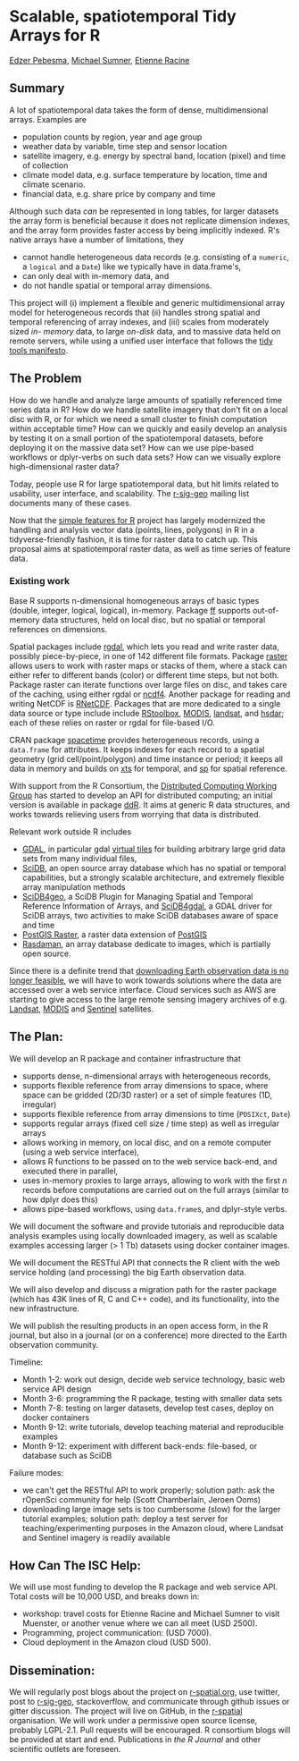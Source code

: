 # Scalable, spatiotemporal Tidy Arrays for R

[Edzer Pebesma](https://github.com/edzer/), [Michael
Sumner](https://github.com/mdsumner/), [Etienne
Racine](https://github.com/etiennebr)

## Summary

A lot of spatiotemporal data takes the form of dense,
multidimensional arrays. Examples are

* population counts by region, year and age group 
* weather data by variable, time step and sensor location 
* satellite imagery, e.g. energy by spectral band, location (pixel) and time of collection
* climate model data, e.g. surface temperature by location, time and climate scenario. 
* financial data, e.g. share price by company and time

Although such data _can_ be represented in long tables, for larger
datasets the array form is beneficial because it does not replicate
dimension indexes, and the array form provides faster access by
being implicitly indexed. R's native arrays have a number of limitations, they

* cannot handle heterogeneous data records (e.g. consisting of a `numeric`, a `logical` and a `Date`) like we typically have in data.frame's, 
* can only deal with in-memory data, and 
* do not handle spatial or temporal array dimensions. 

This project will (i) implement a flexible and generic
multidimensional array model for heterogeneous records that (ii)
handles strong spatial and temporal referencing of array indexes,
and (iii) scales from moderately sized _in- memory_ data, to large
_on-disk_ data, and to massive data held on remote servers,
while using a unified user interface that follows the [tidy tools
manifesto](https://cran.r-project.org/web/packages/tidyverse/vignettes/manifesto.html).


## The Problem

How do we handle and analyze large amounts of spatially referenced
time series data in R? How do we handle satellite imagery that don't
fit on a local disc with R, or for which we need a small cluster
to finish computation within acceptable time? How can we quickly
and easily develop an analysis by testing it on a small portion of
the spatiotemporal datasets, before deploying it on the massive
data set?  How can we use pipe-based workflows or dplyr-verbs on such
data sets? How can we visually explore high-dimensional raster data?

Today, people use R for large spatiotemporal data, but hit
limits related to usability, user interface, and scalability. The
[r-sig-geo](https://stat.ethz.ch/pipermail/r-sig-geo/) mailing list
documents many of these cases.

Now that the [simple features for R](https://github.com/edzer/sfr)
project has largely modernized the handling and analysis
vector data (points, lines, polygons) in R in a tidyverse-friendly
fashion, it is time for raster data to catch up. This proposal
aims at spatiotemporal raster data, as well as time series of
feature data.

### Existing work

Base R supports n-dimensional homogeneous arrays of basic
types (double, integer, logical, logical), in-memory. Package
[ff](https://CRAN.R-project.org/package=ff) supports out-of-memory
data structures, held on local disc, but no spatial or temporal
references on dimensions.

Spatial packages include
[rgdal](https://CRAN.R-project.org/package=rgdal),
which lets you read and write raster data, possibly
piece-by-piece, in one of 142 different file formats. Package
[raster](https://CRAN.R-project.org/package=raster) allows users
to work with raster maps or stacks of them, where a stack can
either refer to different bands (color) or different time steps,
but not both. Package raster can iterate functions over large
files on disc, and takes care of the caching, using either
rgdal or [ncdf4](https://CRAN.R-project.org/package=ncdf4).
Another package for reading and writing NetCDF is
[RNetCDF](https://cran.r-project.org/package=RNetCDF). Packages that
are more dedicated to a single data source or type include include
[RStoolbox](https://CRAN.R-project.org/package=RStoolbox),
[MODIS](https://CRAN.R-project.org/package=MODIS),
[landsat](https://CRAN.R-project.org/package=landsat), and
[hsdar](https://CRAN.R-project.org/package=hsdar); each of these
relies on raster or rgdal for file-based I/O.

CRAN package
[spacetime](https://CRAN.R-project.org/package=spacetime) provides
heterogeneous records, using a `data.frame` for attributes.
It keeps indexes for each record to a spatial geometry (grid
cell/point/polygon) and time instance or period; it keeps all data in
memory and builds on [xts](https://CRAN.R-project.org/package=xts)
for temporal, and [sp](https://CRAN.R-project.org/package=sp)
for spatial reference.

With support from the R Consortium,
the [Distributed Computing Working
Group](https://wiki.r-consortium.org/view/Distributed_Computing_Working_Group)
has started to develop an API for distributed
computing; an initial version is available in package
[ddR](https://github.com/vertica/ddR). It aims at generic R data
structures, and works towards relieving users from worrying that
data is distributed.

Relevant work outside R includes

* [GDAL](https://gdal.org/), in particular gdal [virtual tiles](https://gdal.org/programs/gdalbuildvrt.html) for building arbitrary large grid data sets from many individual files,
* [SciDB](https://paradigm4.com/), an open source array database which has no spatial or temporal capabilities, but a strongly scalable architecture, and extremely flexible array manipulation methods
* [SciDB4geo](https://github.com/appelmar/scidb4geo), a SciDB Plugin
for Managing Spatial and Temporal Reference Information of Arrays, and
[SciDB4gdal](https://github.com/appelmar/scidb4gdal), a GDAL driver for SciDB arrays, two activities to make SciDB databases aware of space and time
* [PostGIS Raster](https://postgis.net/docs/RT_reference.html), a raster data extension of [PostGIS](https://www.postgis.net/)
* [Rasdaman](https://www.rasdaman.com/), an array database dedicate to images, which is partially open source.

Since there is a definite trend that
[downloading Earth observation data is no longer
feasible](https://r-spatial.org/2016/11/29/openeo.html), we will
have to work towards solutions where the data are accessed over
a web service interface. Cloud services such as AWS are starting
to give access to the large remote sensing imagery archives of e.g.
[Landsat](https://aws.amazon.com/blogs/aws/start-using-landsat-on-aws/),
[MODIS](https://aws.amazon.com/public-datasets/modis/) and
[Sentinel](http://sentinel-pds.s3-website.eu-central-1.amazonaws.com/)
satellites.

## The Plan: 

We will develop an R package and container infrastructure that 

* supports dense, n-dimensional arrays with heterogeneous records, 
* supports flexible reference from array dimensions to space, where space can be gridded (2D/3D raster) or a set of simple features (1D, irregular)
* supports flexible reference from array dimensions to time (`POSIXct`, `Date`)
* supports regular arrays (fixed cell size / time step) as well as irregular arrays
* allows working in memory, on local disc, and on a remote computer (using a web service interface),
* allows R functions to be passed on to the web service back-end, and executed there in parallel,
* uses in-memory proxies to large arrays, allowing to work with the first _n_ records before computations are carried out on the full arrays (similar to how dplyr does this)
* allows pipe-based workflows, using `data.frame`s, and dplyr-style verbs.

We will document the software and provide tutorials and reproducible
data analysis examples using locally downloaded imagery, as well as
scalable examples accessing larger (> 1 Tb) datasets using docker
container images.

We will document the RESTful API that connects the R client with the
web service holding (and processing) the big Earth observation data.

We will also develop and discuss a migration path for the raster
package (which has 43K lines of R, C and C++ code), and its
functionality, into the new infrastructure.

We will publish the resulting products in an open access form,
in the R journal, but also in a journal (or on a conference) more
directed to the Earth observation community.

Timeline:

* Month 1-2: work out design, decide web service technology, basic web service API design
* Month 3-6: programming the R package, testing with smaller data sets
* Month 7-8: testing on larger datasets, develop test cases, deploy on docker containers
* Month 9-12: write tutorials, develop teaching material and reproducible examples
* Month 9-12: experiment with different back-ends: file-based, or database such as SciDB

Failure modes:

* we can't get the RESTful API to work properly; solution path: ask the rOpenSci community for help (Scott Chamberlain, Jeroen Ooms)
* downloading large image sets is too cumbersome (slow) for the larger tutorial examples; solution path: deploy a test server for teaching/experimenting purposes in the Amazon cloud, where Landsat and Sentinel imagery is readily available

## How Can The ISC Help: 

We will use most funding to develop the R package and web service API. Total costs will be 10,000 USD, and breaks down in:

* workshop: travel costs for Etienne Racine and Michael Sumner to visit Muenster, or another venue where we can all meet (USD 2500).
* Programming, project communication: (USD 7000).
* Cloud deployment in the Amazon cloud (USD 500).

## Dissemination: 

We will regularly post blogs about the project on [r-spatial.org](https://r-spatial.org/), use twitter, post to [r-sig-geo](https://stat.ethz.ch/mailman/listinfo/r-sig-geo), stackoverflow, and communicate through github issues or gitter discussion. The project will live on GitHub, in the [r-spatial](https://github.com/r-spatial/) organisation. We will work under a permissive open source license, probably LGPL-2.1. Pull requests will be encouraged. R consortium blogs will be provided at start and end. Publications in _the R Journal_ and other scientific outlets are foreseen.

